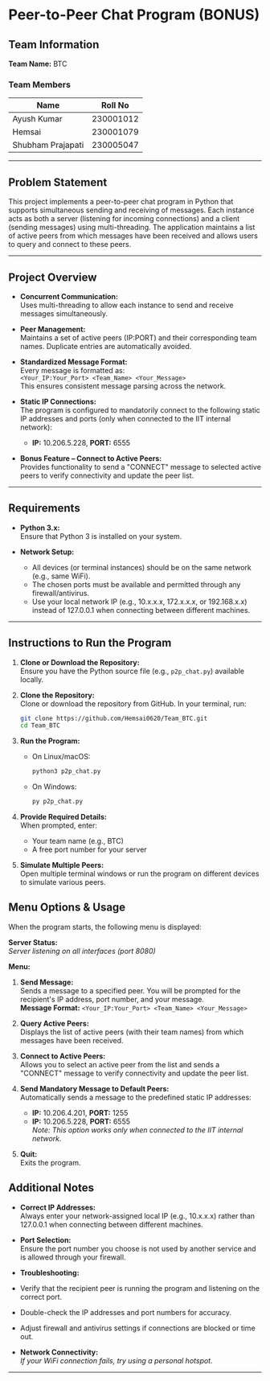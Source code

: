 # Peer-to-Peer Chat Program (BONUS)

## Team Information

**Team Name:** BTC

### Team Members

| Name              | Roll No     |
|-------------------|-------------|
| Ayush Kumar       | 230001012   |
| Hemsai            | 230001079   |
| Shubham Prajapati | 230005047   |

---

## Problem Statement

This project implements a peer-to-peer chat program in Python that supports simultaneous sending and receiving of messages. Each instance acts as both a server (listening for incoming connections) and a client (sending messages) using multi-threading. The application maintains a list of active peers from which messages have been received and allows users to query and connect to these peers.

---

## Project Overview

- **Concurrent Communication:**  
  Uses multi-threading to allow each instance to send and receive messages simultaneously.

- **Peer Management:**  
  Maintains a set of active peers (IP:PORT) and their corresponding team names. Duplicate entries are automatically avoided.

- **Standardized Message Format:**  
  Every message is formatted as:  
  `<Your_IP:Your_Port> <Team_Name> <Your_Message>`  
  This ensures consistent message parsing across the network.

- **Static IP Connections:**  
  The program is configured to mandatorily connect to the following static IP addresses and ports (only when connected to the IIT internal network):
  - **IP:** 10.206.5.228, **PORT:** 6555

- **Bonus Feature – Connect to Active Peers:**  
  Provides functionality to send a "CONNECT" message to selected active peers to verify connectivity and update the peer list.

---

## Requirements

- **Python 3.x:**  
  Ensure that Python 3 is installed on your system.

- **Network Setup:**  
  - All devices (or terminal instances) should be on the same network (e.g., same WiFi).  
  - The chosen ports must be available and permitted through any firewall/antivirus.  
  - Use your local network IP (e.g., 10.x.x.x, 172.x.x.x, or 192.168.x.x) instead of 127.0.0.1 when connecting between different machines.

---

## Instructions to Run the Program

1. **Clone or Download the Repository:**  
   Ensure you have the Python source file (e.g., `p2p_chat.py`) available locally.
2. **Clone the Repository:**  
   Clone or download the repository from GitHub. In your terminal, run:
   ```bash
   git clone https://github.com/Hemsai0620/Team_BTC.git
   cd Team_BTC
   ```

3. **Run the Program:**  
   - On Linux/macOS:
     ```bash
     python3 p2p_chat.py
     ```
   - On Windows:
     ```bash
     py p2p_chat.py
     ```

4. **Provide Required Details:**  
   When prompted, enter:
   - Your team name (e.g., BTC)
   - A free port number for your server

5. **Simulate Multiple Peers:**  
   Open multiple terminal windows or run the program on different devices to simulate various peers.

## Menu Options & Usage

When the program starts, the following menu is displayed:

**Server Status:**  
_Server listening on all interfaces (port 8080)_

**Menu:**  
1. **Send Message:**  
   Sends a message to a specified peer. You will be prompted for the recipient's IP address, port number, and your message.  
   **Message Format:** `<Your_IP:Your_Port> <Team_Name> <Your_Message>`
   
2. **Query Active Peers:**  
   Displays the list of active peers (with their team names) from which messages have been received.

3. **Connect to Active Peers:**  
   Allows you to select an active peer from the list and sends a "CONNECT" message to verify connectivity and update the peer list.

4. **Send Mandatory Message to Default Peers:**  
   Automatically sends a message to the predefined static IP addresses:
   - **IP:** 10.206.4.201, **PORT:** 1255  
   - **IP:** 10.206.5.228, **PORT:** 6555  
   *Note: This option works only when connected to the IIT internal network.*

0. **Quit:**  
   Exits the program.

## Additional Notes

- **Correct IP Addresses:**  
Always enter your network-assigned local IP (e.g., 10.x.x.x) rather than 127.0.0.1 when connecting between different machines.

- **Port Selection:**  
Ensure the port number you choose is not used by another service and is allowed through your firewall.

- **Troubleshooting:**  
- Verify that the recipient peer is running the program and listening on the correct port.
- Double-check the IP addresses and port numbers for accuracy.
- Adjust firewall and antivirus settings if connections are blocked or time out.

- **Network Connectivity:**  
*If your WiFi connection fails, try using a personal hotspot.*

---

